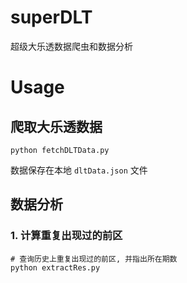 # superDLT
超级大乐透数据爬虫和数据分析

# Usage
## 爬取大乐透数据
```
python fetchDLTData.py
```
数据保存在本地 `dltData.json` 文件

## 数据分析

### 1. 计算重复出现过的前区
```
# 查询历史上重复出现过的前区, 并指出所在期数
python extractRes.py
```
